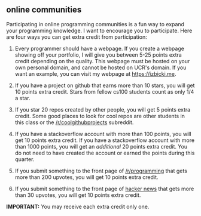 ## online communities

Participating in online programming communities is a fun way to expand your programming knowledge.
I want to encourage you to participate.
Here are four ways you can get extra credit from participation:

1. Every programmer should have a webpage.
If you create a webpage showing off your portfolio,
I will give you between 5-25 points extra credit depending on the quality.
This webpage must be hosted on your own personal domain, and cannot be hosted on UCR's domain.
If you want an example, you can visit my webpage at https://izbicki.me.

1. If you have a project on github that earns more than 10 stars, you will get 10 points extra credit.
Stars from fellow cs100 students count as only 1/4 a star.

2. If you star 20 repos created by other people, you will get 5 points extra credit.
Some good places to look for cool repos are other students in this class or the [/r/coolgithubprojects](http://reddit.com/r/coolgithubprojects) subreddit.

2. If you have a stackoverflow account with more than 100 points, you will get 10 points extra credit.
If you have a stackoverflow account with more than 1000 points, you will get an *additional* 20 points extra credit.
You do not need to have created the account or earned the points during this quarter.

3. If you submit something to the front page of [/r/programming](http://www.reddit.com/r/programming) that gets more than 200 upvotes, you will get 10 points extra credit.

4. If you submit something to the front page of [hacker news](http://news.ycombinator.com) that gets more than 30 upvotes, you will get 10 points extra credit.

**IMPORTANT:** You may receive each extra credit only one.
